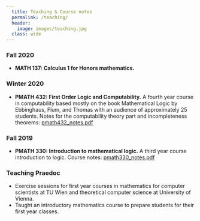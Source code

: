 ```yaml
---
  title: Teaching & Course notes
  permalink: /teaching/
  header:
    image: images/teaching.jpg
  class: wide
---
```


### Fall 2020
* __MATH 137: Calculus 1 for Honors mathematics.__

### Winter 2020
* __PMATH 432: First Order Logic and Computability.__
A fourth year course in computability based mostly on the book Mathematical Logic by Ebbinghaus, Flum, and Thomas with an audience of approximately 25 students.
Notes for the computability theory part and incompleteness theorems: [pmath432_notes.pdf](/files/pmath432_notes.pdf)

### Fall 2019
* __PMATH 330: Introduction to mathematical logic.__
A third year course introduction to logic. Course notes: [pmath330_notes.pdf](/files/pmath330_notes.pdf)

### Teaching Praedoc
* Exercise sessions for first year courses in mathematics for computer scientists at TU Wien and theoretical computer science at University of Vienna. 
* Taught an introductory mathematics course to prepare students for their first year classes.
